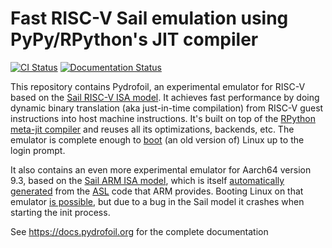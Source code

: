 # Fast RISC-V Sail emulation using PyPy/RPython's JIT compiler


[![CI Status](https://github.com/pydrofoil/pydrofoil/actions/workflows/pydrofoil.yml/badge.svg)](https://github.com/pydrofoil/pydrofoil/actions/workflows/pydrofoil.yml)
[![Documentation Status](https://readthedocs.org/projects/pydrofoil/badge/?version=latest)](https://docs.pydrofoil.org/en/latest/?badge=latest)

This repository contains Pydrofoil, an experimental emulator for RISC-V based
on the [Sail RISC-V ISA model](https://github.com/riscv/sail-riscv). It
achieves fast performance by doing dynamic binary translation (aka just-in-time
compilation) from RISC-V guest instructions into host machine instructions.
It's built on top of the [RPython meta-jit
compiler](https://www3.hhu.de/stups/downloads/pdf/BoCuFiRi09_246.pdf) and
reuses all its optimizations, backends, etc. The emulator is complete enough to
[boot](https://docs.pydrofoil.org/en/latest/using_pydrofoil.html#booting-linux-under-pydrofoil)
(an old version of) Linux up to the login prompt.

It also contains an even more experimental emulator for Aarch64 version 9.3,
based on the [Sail ARM ISA model](https://github.com/rems-project/sail-arm),
which is itself [automatically
generated](https://github.com/rems-project/asl_to_sail) from the
[ASL](https://developer.arm.com/downloads/-/exploration-tools) code that ARM
provides. Booting Linux on that emulator [is
possible](https://docs.pydrofoil.org/en/latest/arm.html#booting-linux), but due
to a bug in the Sail model it crashes when starting the init process.

See https://docs.pydrofoil.org for the complete documentation

